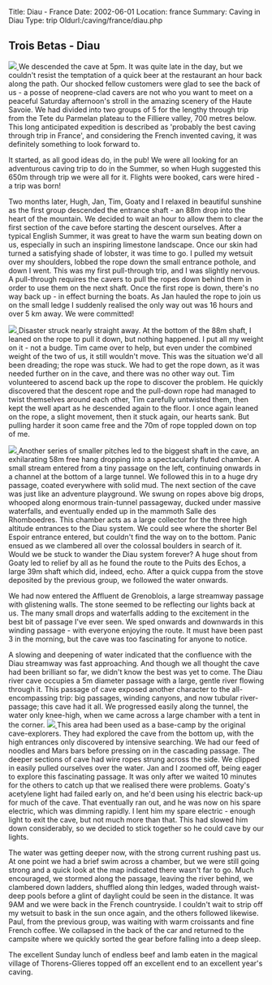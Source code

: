 Title: Diau - France
Date: 2002-06-01
Location: france
Summary: Caving in Diau
Type: trip
Oldurl:/caving/france/diau.php


##  Trois Betas - Diau 

[ ![](/caving/old/france/images/group_tn.jpg) ](/caving/old/france/images/group.jpg) We descended the cave at 5pm. It was quite late in the day, but we couldn't resist the temptation of a quick beer at the restaurant an hour back along the path. Our shocked fellow customers were glad to see the back of us - a posse of neoprene-clad cavers are not who you want to meet on a peaceful Saturday afternoon's stroll in the amazing scenery of the Haute Savoie. We had divided into two groups of 5 for the lengthy through trip from the Tete du Parmelan plateau to the Filliere valley, 700 metres below. This long anticipated expedition is described as 'probably the best caving through trip in France', and considering the French invented caving, it was definitely something to look forward to. 

It started, as all good ideas do, in the pub! We were all looking for an adventurous caving trip to do in the Summer, so when Hugh suggested this 650m through trip we were all for it. Flights were booked, cars were hired - a trip was born! 

Two months later, Hugh, Jan, Tim, Goaty and I relaxed in beautiful sunshine as the first group descended the entrance shaft - an 88m drop into the heart of the mountain. We decided to wait an hour to allow them to clear the first section of the cave before starting the descent ourselves. After a typical English Summer, it was great to have the warm sun beating down on us, especially in such an inspiring limestone landscape. Once our skin had turned a satisfying shade of lobster, it was time to go. I pulled my wetsuit over my shoulders, lobbed the rope down the small entrance pothole, and down I went. This was my first pull-through trip, and I was slightly nervous. A pull-through requires the cavers to pull the ropes down behind them in order to use them on the next shaft. Once the first rope is down, there's no way back up - in effect burning the boats. As Jan hauled the rope to join us on the small ledge I suddenly realised the only way out was 16 hours and over 5 km away. We were committed! 

[ ![](/caving/old/france/images/ledge_tn.jpg) ](/caving/old/france/images/ledge.jpg) Disaster struck nearly straight away. At the bottom of the 88m shaft, I leaned on the rope to pull it down, but nothing happened. I put all my weight on it - not a budge. Tim came over to help, but even under the combined weight of the two of us, it still wouldn't move. This was the situation we'd all been dreading; the rope was stuck. We had to get the rope down, as it was needed further on in the cave, and there was no other way out. Tim volunteered to ascend back up the rope to discover the problem. He quickly discovered that the descent rope and the pull-down rope had managed to twist themselves around each other, Tim carefully untwisted them, then kept the well apart as he descended again to the floor. I once again leaned on the rope, a slight movement, then it stuck again, our hearts sank. But pulling harder it soon came free and the 70m of rope toppled down on top of me. 

[ ![](/caving/old/france/images/pitch_tn.jpg) ](/caving/old/france/images/pitch.jpg) Another series of smaller pitches led to the biggest shaft in the cave, an exhilarating 58m free hang dropping into a spectacularly fluted chamber. A small stream entered from a tiny passage on the left, continuing onwards in a channel at the bottom of a large tunnel. We followed this in to a huge dry passage, coated everywhere with solid mud. The next section of the cave was just like an adventure playground. We swung on ropes above big drops, whooped along enormous train-tunnel passageway, ducked under massive waterfalls, and eventually ended up in the mammoth Salle des Rhomboedres. This chamber acts as a large collector for the three high altitude entrances to the Diau system. We could see where the shorter Bel Espoir entrance entered, but couldn't find the way on to the bottom. Panic ensued as we clambered all over the colossal boulders in search of it. Would we be stuck to wander the Diau system forever? A huge shout from Goaty led to relief by all as he found the route to the Puits des Echos, a large 39m shaft which did, indeed, echo. After a quick cuppa from the stove deposited by the previous group, we followed the water onwards. 

We had now entered the Affluent de Grenoblois, a large streamway passage with glistening walls. The stone seemed to be reflecting our lights back at us. The many small drops and waterfalls adding to the excitement in the best bit of passage I've ever seen. We sped onwards and downwards in this winding passage - with everyone enjoying the route. It must have been past 3 in the morning, but the cave was too fascinating for anyone to notice. 

A slowing and deepening of water indicated that the confluence with the Diau streamway was fast approaching. And though we all thought the cave had been brilliant so far, we didn't know the best was yet to come. The Diau river cave occupies a 5m diameter passage with a large, gentle river flowing through it. This passage of cave exposed another character to the all-encompassing trip: big passages, winding canyons, and now tubular river-passage; this cave had it all. We progressed easily along the tunnel, the water only knee-high, when we came across a large chamber with a tent in the corner. [ ![](/caving/old/france/images/knackered_tn.jpg) ](/caving/old/france/images/knackered.jpg) This area had been used as a base-camp by the original cave-explorers. They had explored the cave from the bottom up, with the high entrances only discovered by intensive searching. We had our feed of noodles and Mars bars before pressing on in the cascading passage. The deeper sections of cave had wire ropes strung across the side. We clipped in easily pulled ourselves over the water. Jan and I zoomed off, being eager to explore this fascinating passage. It was only after we waited 10 minutes for the others to catch up that we realised there were problems. Goaty's acetylene light had failed early on, and he'd been using his electric back-up for much of the cave. That eventually ran out, and he was now on his spare electric, which was dimming rapidly. I lent him my spare electric - enough light to exit the cave, but not much more than that. This had slowed him down considerably, so we decided to stick together so he could cave by our lights. 

The water was getting deeper now, with the strong current rushing past us. At one point we had a brief swim across a chamber, but we were still going strong and a quick look at the map indicated there wasn't far to go. Much encouraged, we stormed along the passage, leaving the river behind, we clambered down ladders, shuffled along thin ledges, waded through waist-deep pools before a glint of daylight could be seen in the distance. It was 9AM and we were back in the French countryside. I couldn't wait to strip off my wetsuit to bask in the sun once again, and the others followed likewise. Paul, from the previous group, was waiting with warm croissants and fine French coffee. We collapsed in the back of the car and returned to the campsite where we quickly sorted the gear before falling into a deep sleep. 

The excellent Sunday lunch of endless beef and lamb eaten in the magical village of Thorens-Glieres topped off an excellent end to an excellent year's caving. 
